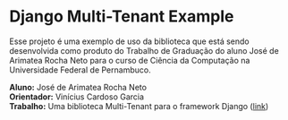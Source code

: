 # Django Multi-Tenant Example

Esse projeto é uma exemplo de uso da biblioteca que está sendo desenvolvida como produto do Trabalho de Graduação
do aluno José de Arimatea Rocha Neto para o curso de Ciência da Computação na Universidade Federal de Pernambuco.

**Aluno:** José de Arimatea Rocha Neto  
**Orientador:** Vinícius Cardoso Garcia  
**Trabalho:** Uma biblioteca Multi-Tenant para o framework Django ([link](https://www.overleaf.com/read/pqrgmvswqnrd))

